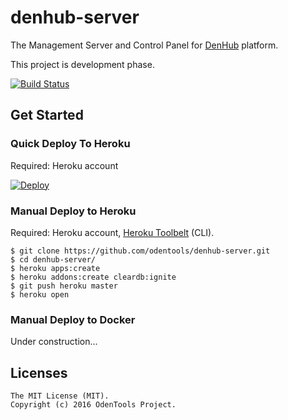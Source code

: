 # denhub-server

The Management Server and Control Panel for [DenHub](https://github.com/odentools/denhub) platform.

This project is development phase.

[![Build Status](https://travis-ci.org/odentools/denhub-server?branch=master)](https://travis-ci.org/odentools/denhub-server)

## Get Started

### Quick Deploy To Heroku

Required: Heroku account

[![Deploy](https://www.herokucdn.com/deploy/button.png)](https://heroku.com/deploy)

### Manual Deploy to Heroku

Required: Heroku account, [Heroku Toolbelt](https://toolbelt.heroku.com/) (CLI).

	$ git clone https://github.com/odentools/denhub-server.git
	$ cd denhub-server/
	$ heroku apps:create
	$ heroku addons:create cleardb:ignite
	$ git push heroku master
	$ heroku open

### Manual Deploy to Docker

Under construction...

## Licenses

```
The MIT License (MIT).
Copyright (c) 2016 OdenTools Project.
```
